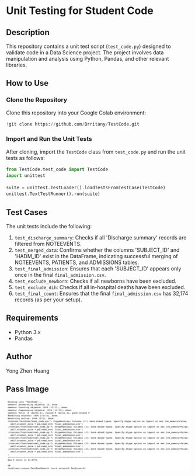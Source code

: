 
# Unit Testing for Student Code

## Description

This repository contains a unit test script (`test_code.py`) designed to validate code in a Data Science project. The project involves data manipulation and analysis using Python, Pandas, and other relevant libraries.

## How to Use

### Clone the Repository
Clone this repository into your Google Colab environment:

```python
!git clone https://github.com/Brritany/TestCode.git
```

### Import and Run the Unit Tests
After cloning, import the `TestCode` class from `test_code.py` and run the unit tests as follows:

```python
from TestCode.test_code import TestCode
import unittest

suite = unittest.TestLoader().loadTestsFromTestCase(TestCode)
unittest.TextTestRunner().run(suite)
```

## Test Cases

The unit tests include the following:

1. `test_discharge_summary`: Checks if all 'Discharge summary' records are filtered from NOTEEVENTS.
2. `test_merged_data`: Confirms whether the columns 'SUBJECT_ID' and 'HADM_ID' exist in the DataFrame, indicating successful merging of NOTEEVENTS, PATIENTS, and ADMISSIONS tables.
3. `test_final_admission`: Ensures that each 'SUBJECT_ID' appears only once in the final `final_admission.csv`.
4. `test_exclude_newborn`: Checks if all newborns have been excluded.
5. `test_exclude_dih`: Checks if all in-hospital deaths have been excluded.
6. `test_final_count`: Ensures that the final `final_admission.csv` has 32,174 records (as per your setup).

## Requirements

- Python 3.x
- Pandas

## Author

Yong Zhen Huang

## Pass Image
![Pass Image](pass_image.jpg)

